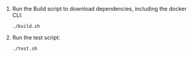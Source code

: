 1. Run the Build script to download dependencies, including the docker CLI:

   ```
   ./build.sh
   ```

2. Run the test script:

   ```
   ./test.sh
   ```
